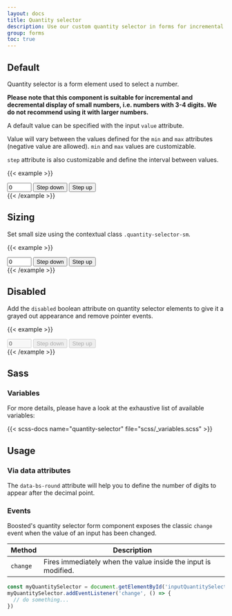 ```yaml
---
layout: docs
title: Quantity selector
description: Use our custom quantity selector in forms for incremental and decremental display of small numbers.
group: forms
toc: true
---
```


## Default

Quantity selector is a form element used to select a number.

**Please note that this component is suitable for incremental and decremental display of small numbers, i.e. numbers with 3-4 digits. We do not recommend using it with larger numbers.**

A default value can be specified with the input `value` attribute.

Value will vary between the values defined for the `min` and `max` attributes (negative value are allowed). `min` and `max` values are customizable.

`step` attribute is also customizable and define the interval between values.

{{< example >}}
<div class="input-group quantity-selector">
  <input type="number" id="inputQuantitySelector" class="form-control" aria-live="polite" data-bs-step="counter" name="quantity" title="quantity" value="0" min="0" max="10" step="1" data-bs-round="0" aria-label="Quantity selector">
  <button type="button" class="btn btn-icon btn-secondary" aria-describedby="inputQuantitySelector" data-bs-step="down">
    <span class="visually-hidden">Step down</span>
  </button>
  <button type="button" class="btn btn-icon btn-secondary" aria-describedby="inputQuantitySelector" data-bs-step="up">
    <span class="visually-hidden">Step up</span>
  </button>
</div>
{{< /example >}}

## Sizing

Set small size using the contextual class `.quantity-selector-sm`.

{{< example >}}
<div class="input-group quantity-selector quantity-selector-sm">
  <input type="number" id="inputQuantitySelectorSm" class="form-control" aria-live="polite" data-bs-step="counter" name="quantity" title="quantity" value="0" min="0" max="10" step="1" data-bs-round="0" aria-label="Quantity selector">
  <button type="button" class="btn btn-icon btn-secondary btn-sm" aria-describedby="inputQuantitySelectorSm" data-bs-step="down">
    <span class="visually-hidden">Step down</span>
  </button>
  <button type="button" class="btn btn-icon btn-secondary btn-sm" aria-describedby="inputQuantitySelectorSm" data-bs-step="up">
    <span class="visually-hidden">Step up</span>
  </button>
</div>
{{< /example >}}

## Disabled

Add the `disabled` boolean attribute on quantity selector elements to give it a grayed out appearance and remove pointer events.

{{< example >}}
<div class="input-group quantity-selector">
  <input type="number" id="inputQuantitySelectorDisabled" class="form-control" aria-live="polite" data-bs-step="counter" name="quantity" title="quantity" value="0" min="0" max="10" step="1" data-bs-round="0" aria-label="Quantity selector" disabled>
  <button type="button" class="btn btn-icon btn-secondary" aria-describedby="inputQuantitySelectorDisabled" data-bs-step="down" disabled>
    <span class="visually-hidden">Step down</span>
  </button>
  <button type="button" class="btn btn-icon btn-secondary" aria-describedby="inputQuantitySelectorDisabled" data-bs-step="up" disabled>
    <span class="visually-hidden">Step up</span>
  </button>
</div>
{{< /example >}}

## Sass

### Variables

For more details, please have a look at the exhaustive list of available variables:

{{< scss-docs name="quantity-selector" file="scss/_variables.scss" >}}

## Usage

### Via data attributes

The `data-bs-round` attribute will help you to define the number of digits to appear after the decimal point.

### Events

Boosted's quantity selector form component exposes the classic `change` event when the value of an input has been changed.

<table class="table">
  <thead>
    <tr>
      <th>Method</th>
      <th>Description</th>
    </tr>
  </thead>
  <tbody>
    <tr>
      <td>
        <code>change</code>
      </td>
      <td>
        Fires immediately when the value inside the input is modified.
      </td>
    </tr>
  </tbody>
</table>

```js
const myQuantitySelector = document.getElementById('inputQuantitySelector')
myQuantitySelector.addEventListener('change', () => {
  // do something...
})
```